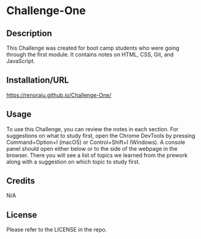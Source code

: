 # Challenge-One

## Description

This Challenge was created for boot camp students who were going through the first module. It contains notes on HTML, CSS, Git, and JavaScript.

## Installation/URL

https://renoraju.github.io/Challenge-One/

## Usage

To use this Challenge, you can review the notes in each section. For suggestions on what to study first, open the Chrome DevTools by pressing Command+Option+I (macOS) or Control+Shift+I (Windows). A console panel should open either below or to the side of the webpage in the browser. There you will see a list of topics we learned from the prework along with a suggestion on which topic to study first.

## Credits

N/A

## License

Please refer to the LICENSE in the repo.